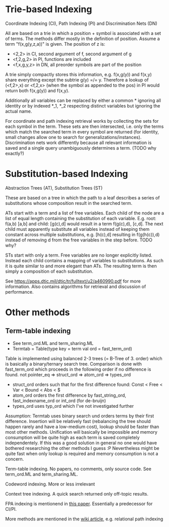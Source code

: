 # Trie-based Indexing
Coordinate Indexing (CI), Path Indexing (PI) and Discrimination Nets (DN)

All are based on a trie in which a position + symbol is associated with a set of terms.
The methods differ mostly in the definition of position. Assume a term "f(x,g(y,z,a))" is given. The position of z is:
- <2,2> in CI, second argument of f, second argument of g
- <f,2,g,2> in PI, functions are included
- <f,x,g,y,z> in DN, all preorder symbols are part of the position

A trie simply compactly stores this information, e.g. f(x,g(y)) and f(x,y) share everything except the subtrie g(y) =/= y. Therefore a lookup of (<f,2>,x) or <f,2,x> (when the symbol as appended to the pos) in PI would return both f(x,g(y)) and f(x,y).

Additionally all variables can be replaced by either a common * ignoring all identity or by indexed *_1, *_2 respecting distinct variables but ignoring the actual name.

For coordinate and path indexing retrieval works by collecting the sets for each symbol in the term. These sets are then intersected, i.e. only the terms which match the searched term in every symbol are returned (for identity, small changes allow one to search for generalizations/instances).
Discrimination nets work differently because all relevant information is saved and a single query unambiguously determines a term. (TODO why exactly?)

# Substitution-based Indexing
Abstraction Trees (AT), Substitution Trees (ST)

These are based on a tree in which the path to a leaf describes a series of substitutions whose composition result in the searched term.

ATs start with a term and a list of free variables. Each child of the node are a list of equal length containing the substitution of each variable. E.g. root: f(a,b) [a,b] and child: [g(c),d] would result in a term f(g(c),d), [c,d]. The next child must apparently substitute all variables instead of keeping them constant across multiple substitutions, e.g. [h(c),d] resulting in f(g(h(c)),d) instead of removing d from the free variables in the step before. TODO why?

STs start with only a term. Free variables are no longer explicitly listed. Instead each child contains a mapping of variables to substitutions. As such it is quite similar to and more elegant than ATs. The resulting term is then simply a composition of each substitution.

See https://apps.dtic.mil/dtic/tr/fulltext/u2/a460990.pdf for more information. Also contains algorithms for retrieval and discussion of performance.

# Other methods
## Term-table indexing
* See term\_ord.ML and term\_sharing.ML
* Termtab = Table(type key = term val ord = fast\_term\_ord)

Table is implemented using balanced 2-3 trees (= B-Tree of 3. order) which is basically a binary/ternary search tree. Comparison is done with fast_term_ord which proceeds in the following order if no difference is found.
not pointer_eq => struct_ord => atom_ord => types_ord
* struct_ord orders such that for the first difference found:
Const < Free < Var < Bound < Abs < $
* atom_ord orders the first difference by fast_string_ord, fast_indexname_ord or int_ord (for de-bruijn)
* types_ord uses typ_ord which I've not investigated further

Assumption: Termtab uses binary search und orders terms by their first difference. Insertion will be relatively fast (rebalancing the tree should happen rarely and have a low-medium cost), lookup should be faster than most other methods. Unification will basically be impossible and memory consumption will be quite high as each term is saved completely independentely. If this was a good solution in general no one would have bothered researching the other methods I guess :P
Nevertheless might be quite fast when only lookup is required and memory consumption is not a concern.

Term-table indexing. No papers, no comments, only source code. See term_ord.ML and term_sharing.ML.

Codeword indexing. More or less irrelevant

Context tree indexing. A quick search returned only off-topic results.

FPA indexing is mentionend in [this paper](https://eclass.upatras.gr/modules/document/file.php/CEID1178/%CE%A3%CE%A5%CE%A3%CE%A4%CE%97%CE%9C%CE%91%CE%A4%CE%91%20%CE%91%CE%A0%CE%9F%CE%94%CE%95%CE%99%CE%9E%CE%97%CE%A3%20%CE%98%CE%95%CE%A9%CE%A1%CE%97%CE%9C%CE%91%CE%A4%CE%A9%CE%9D/%CE%A5%CE%9B%CE%99%CE%9A%CE%9F%20%CE%A0%CE%91%CE%A1%CE%91%CE%94%CE%9F%CE%A3%CE%95%CE%A9%CE%9D/McCune1992_Article_ExperimentsWithDiscrimination-.pdf). Essentially a predecessor for CI/PI.

More methods are mentioned in the [wiki article](https://en.wikipedia.org/wiki/Term_indexing), e.g. relational path indexing

